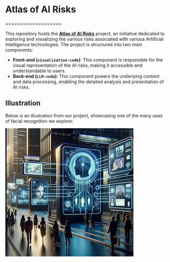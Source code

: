 # Atlas of AI Risks
===================

This repository hosts the **[Atlas of AI Risks](https://social-dynamics.net/ai-risk-mapping-visualization2/)** project, an initiative dedicated to exploring and visualizing the various risks associated with various Artificial Intelligence technologies. The project is structured into two main components:

*   **Front-end (`visualization-code`)**: This component is responsible for the visual representation of the AI risks, making it accessible and understandable to users.
*   **Back-end (`LLM-code`)**: This component powers the underlying content and data processing, enabling the detailed analysis and presentation of AI risks.

Illustration
------------

Below is an illustration from our project, showcasing one of the many uses of facial recognition we explore:

![AI Risks Illustration](https://raw.githubusercontent.com/sanja7s/Atlas_of_AI_Risks/main/visualization-code/assets/3.webp)




